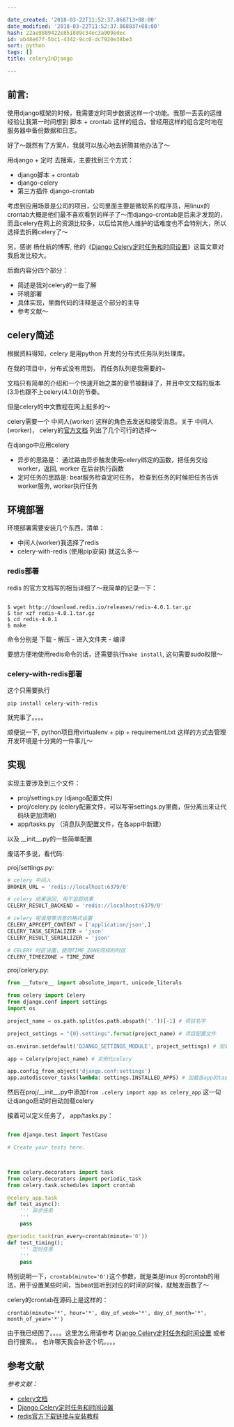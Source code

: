 ```yaml
---

date_created: '2018-03-22T11:52:37.868713+08:00'
date_modified: '2018-03-22T11:52:37.868837+08:00'
hash: 22ae9889422e851889c34ec3a909edec
id: ab48e67f-5bc1-4342-9cc0-dc7920e38be3
sort: python
tags: []
title: celeryInDjango

---
```


## 前言:

使用django框架的时候，我需要定时同步数据这样一个功能。我那一丢丢的运维经验让我第一时间想到 脚本 + crontab 这样的组合。曾经用这样的组合定时地在服务器中备份数据和日志。

好了～既然有了方案A，我就可以放心地去折腾其他办法了～

用django + 定时 去搜索，主要找到三个方式：

- django脚本 + crontab
- django-celery
- 第三方插件 django-crontab

考虑到应用场景是公司的项目，公司里面主要是微软系的程序员，用linux的crontab大概是他们最不喜欢看到的样子了～而django-crontab是后来才发现的，而且celery在网上的资源比较多，以后给其他人维护的话难度也不会特别大，所以选择去折腾celery了～

另，感谢 杨仕航的博客, 他的《[Django Celery定时任务和时间设置](http://yshblog.com/blog/164)》这篇文章对我启发比较大。

后面内容分四个部分：
- 简述是我对celery的一些了解
- 环境部署
- 具体实现，里面代码的注释是这个部分的主导
- 参考文献～



## celery简述

根据资料得知，celery 是用python 开发的分布式任务队列处理库。

在我的项目中，分布式没有用到， 而任务队列是我需要的~

文档只有简单的介绍和一个快速开始之类的章节被翻译了，并且中文文档的版本(3.1)也跟不上celery(4.1.0)的节奏。

但是celery的中文教程在网上挺多的～

celery需要一个 中间人(worker) 这样的角色去发送和接受消息。关于 中间人(worker)， celery的[官方文档](http://docs.jinkan.org/docs/celery/getting-started/first-steps-with-celery.html#celerytut-broker) 列出了几个可行的选择～



在django中应用celery
- 异步的思路是： 通过路由异步触发使用celery绑定的函数，把任务交给 worker，返回, worker 在后台执行函数
- 定时任务的思路是:  beat服务检查定时任务， 检查到任务的时候把任务告诉worker服务, worker执行任务



## 环境部署

环境部署需要安装几个东西，清单：
- 中间人(worker)我选择了redis
- celery-with-redis (使用pip安装)
就这么多～

### redis部署

redis 的官方文档写的相当详细了～我简单的记录一下：

```

$ wget http://download.redis.io/releases/redis-4.0.1.tar.gz
$ tar xzf redis-4.0.1.tar.gz
$ cd redis-4.0.1
$ make

```
命令分别是 下载 - 解压 - 进入文件夹 - 编译

要想方便地使用redis命令的话，还需要执行`make install`, 这句需要sudo权限～

### celery-with-redis部署

这个只需要执行
```
pip install celery-with-redis
```
就完事了。。。。

顺便说一下, python项目用virtualenv + pip + requirement.txt 这样的方式去管理开发环境是十分爽的一件事儿～



## 实现

实现主要涉及到三个文件：
- proj/settings.py (django配置文件)
- proj/celery.py (celery配置文件，可以写带settings.py里面，但分离出来让代码块更加清晰)
- app/tasks.py （消息队列配置文件，在各app中新建）

以及 \_\_init__.py的一些简单配置

废话不多说，看代码:

proj/settings.py:
``` python
# celery 中间人
BROKER_URL = 'redis://localhost:6379/0'

# celery 结果返回, 用于追踪结果
CELERY_RESULT_BACKEND = 'redis://localhost:6379/0'

# celery 呢诶用等消息的格式设置
CELERY_APPCEPT_CONTENT = ['application/json',]
CELERY_TASK_SERIALIZER = 'json'
CELERY_RESULT_SERIALIZER = 'json'

# CELERY 时区设置，使用TIME_ZONE同样的时区
CELERY_TIMEEZONE = TIME_ZONE

```

proj/celery.py:
```python
from __future__ import absolute_import, unicode_literals

from celery import Celery
from django.conf import settings
import os

project_name = os.path.split(os.path.abspath('.'))[-1] # 项目名字

project_settings = "{0}.settings".format(project_name) # 项目配置文件

os.environ.setdefault('DJANGO_SETTINGS_MODULE', project_settings) # 加载django环境

app = Celery(project_name) # 实例化celery

app.config_from_object('django.conf:settings')
app.autodiscover_tasks(lambda: settings.INSTALLED_APPS) # 加载各app的tasks
```

然后在proj/\_\_init__.py中添加`from .celery import app as celery_app` 这一句让django启动时自动加载celery

接着可以定义任务了， app/tasks.py：
``` python

from django.test import TestCase

# Create your tests here.



from celery.decorators import task
from celery.decorators import periodic_task
from celery.task.schedules import crontab

@celery_app.task
def test_async():
    ''' 异步任务
    '''
    pass

@periodic_task(run_every=crontab(minute='0'))
def test_timing():
    ''' 定时任务
    '''
    pass

```

特别说明一下，`crontab(minute='0')`这个参数，就是类是linux 的crontab的用法，用于设置某些时间，当beat监听到对应的时间的时候，就触发函数了～

celery的crontab在源码上是这样的：
```
crontab(minute='*', hour='*', day_of_week='*', day_of_month='*', month_of_year='*')
```
由于我已经困了。。。。这里怎么用请参考 [Django Celery定时任务和时间设置](http://yshblog.com/blog/164) 或者自行搜索。。
也许哪天我会补这个坑。。。。



## 参考文献

*参考文献：*

- [celery文档](http://docs.jinkan.org/docs/celery/)
- [Django Celery定时任务和时间设置](http://yshblog.com/blog/164)
- [redis官方下载链接与安装教程](https://redis.io/download)





